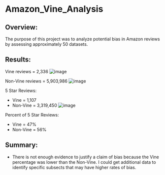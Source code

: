 # Amazon_Vine_Analysis

## Overview:

The purpose of this project was to analyze potential bias in Amazon reviews by assessing approximately 50 datasets.


## Results:
Vine reviews = 2,336
![image](https://user-images.githubusercontent.com/96176817/167312160-ab10d5ea-91b2-4e62-a381-6a00f9747d9a.png)

Non-Vine reviews = 5,903,986
![image](https://user-images.githubusercontent.com/96176817/167312185-e9c73291-fe72-408c-a138-d871087dd61e.png)

5 Star Reviews:
  -	Vine = 1,107
  -	Non-Vine = 3,319,450
![image](https://user-images.githubusercontent.com/96176817/167312226-e5f6601a-08c0-4fce-a576-5b6aba89d249.png)

Percent of 5 Star Reviews:
  -	Vine = 47%
  -	Non-Vine = 56%


## Summary:
-	There is not enough evidence to justify a claim of bias because the Vine percentage was lower than the Non-Vine. I could get additional data to identify specific subsects that may have higher rates of bias.
